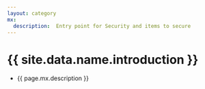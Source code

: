 ```yaml
---
layout: category
mx:
  description:  Entry point for Security and items to secure
---
```




# {{ site.data.name.introduction }}
- {{ page.mx.description }}

